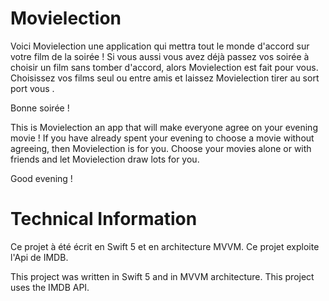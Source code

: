 # Movielection

Voici Movielection une application qui mettra tout le monde d'accord sur votre film de la soirée !
Si vous aussi vous avez déjà passez vos soirée à choisir un film sans tomber d'accord, alors Movielection est fait pour vous.
Choisissez vos films seul ou entre amis et laissez Movielection tirer au sort port vous .

Bonne soirée !

This is Movielection an app that will make everyone agree on your evening movie !
If you have already spent your evening to choose a movie without agreeing, then Movielection is for you.
Choose your movies alone or with friends and let Movielection draw lots for you.

Good evening !

# Technical Information

Ce projet à été écrit en Swift  5 et en architecture MVVM.
Ce projet exploite l'Api de IMDB.

This project was written in Swift 5 and in MVVM architecture.
This project uses the IMDB API.
